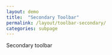 ```yaml
---
layout: demo
title:  "Secondary Toolbar"
permalink: /layout/toolbar-secondary/
categories: subpage
---
```


<div class="board">
  <div class="play-area">
  </div>
  <div class="toolbar toolbar-secondary">
    Secondary toolbar
  </div>
</div>